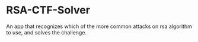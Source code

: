 # RSA-CTF-Solver

An app that recognizes which of the more common attacks on rsa algorithm to use, and solves the challenge.
